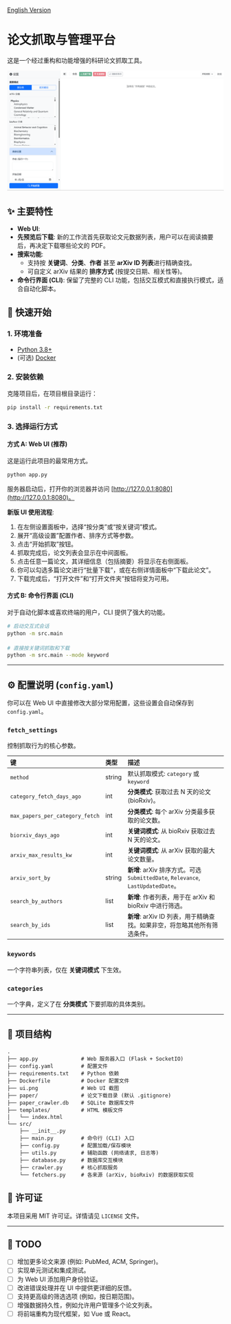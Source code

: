 [English Version](README.en.md)

# 论文抓取与管理平台

这是一个经过重构和功能增强的科研论文抓取工具。

![Web UI Screenshot](ui.png)

## ✨ 主要特性

- **Web UI**:
- **先预览后下载**: 新的工作流首先获取论文元数据列表，用户可以在阅读摘要后，再决定下载哪些论文的 PDF。
- **搜索功能**:
    - 支持按 **关键词**、**分类**、**作者** 甚至 **arXiv ID 列表**进行精确查找。
    - 可自定义 arXiv 结果的 **排序方式** (按提交日期、相关性等)。
- **命令行界面 (CLI)**: 保留了完整的 CLI 功能，包括交互模式和直接执行模式，适合自动化脚本。

## 🚀 快速开始

### 1. 环境准备
- [Python 3.8+](https://www.python.org/)
- (可选) [Docker](https://www.docker.com/)

### 2. 安装依赖
克隆项目后，在项目根目录运行：
```bash
pip install -r requirements.txt
```
### 3. 选择运行方式

#### 方式 A: Web UI (推荐)
这是运行此项目的最常用方式。
```bash
python app.py
```
服务器启动后，打开你的浏览器并访问 [http://127.0.0.1:8080](http://127.0.0.1:8080)。

**新版 UI 使用流程**:
1. 在左侧设置面板中，选择“按分类”或“按关键词”模式。
2. 展开“高级设置”配置作者、排序方式等参数。
3. 点击“开始抓取”按钮。
4. 抓取完成后，论文列表会显示在中间面板。
5. 点击任意一篇论文，其详细信息（包括摘要）将显示在右侧面板。
6. 你可以勾选多篇论文进行“批量下载”，或在右侧详情面板中“下载此论文”。
7. 下载完成后，“打开文件”和“打开文件夹”按钮将变为可用。

#### 方式 B: 命令行界面 (CLI)
对于自动化脚本或喜欢终端的用户，CLI 提供了强大的功能。
```bash
# 启动交互式会话
python -m src.main

# 直接按关键词抓取和下载
python -m src.main --mode keyword
```

---

## ⚙️ 配置说明 (`config.yaml`)

你可以在 Web UI 中直接修改大部分常用配置，这些设置会自动保存到 `config.yaml`。

### `fetch_settings`
控制抓取行为的核心参数。

| 键 | 类型 | 描述 |
| :--- | :--- | :--- |
| `method` | string | 默认抓取模式: `category` 或 `keyword` |
| `category_fetch_days_ago` | int | **分类模式**: 获取过去 N 天的论文 (bioRxiv)。 |
| `max_papers_per_category_fetch` | int | **分类模式**: 每个 arXiv 分类最多获取的论文数。 |
| `biorxiv_days_ago` | int | **关键词模式**: 从 bioRxiv 获取过去 N 天的论文。 |
| `arxiv_max_results_kw` | int | **关键词模式**: 从 arXiv 获取的最大论文数量。 |
| `arxiv_sort_by` | string | **新增**: arXiv 排序方式。可选 `SubmittedDate`, `Relevance`, `LastUpdatedDate`。 |
| `search_by_authors` | list | **新增**: 作者列表，用于在 arXiv 和 bioRxiv 中进行筛选。 |
| `search_by_ids` | list | **新增**: arXiv ID 列表，用于精确查找。如果非空，将忽略其他所有筛选条件。 |

### `keywords`
一个字符串列表，仅在 **关键词模式** 下生效。

### `categories`
一个字典，定义了在 **分类模式** 下要抓取的具体类别。

---

## 📁 项目结构
```
.
├── app.py              # Web 服务器入口 (Flask + SocketIO)
├── config.yaml         # 配置文件
├── requirements.txt    # Python 依赖
├── Dockerfile          # Docker 配置文件
├── ui.png              # Web UI 截图
├── paper/              # 论文下载目录 (默认 .gitignore)
├── paper_crawler.db    # SQLite 数据库文件
├── templates/          # HTML 模板文件
│   └── index.html
└── src/
    ├── __init__.py
    ├── main.py         # 命令行 (CLI) 入口
    ├── config.py       # 配置加载/保存模块
    ├── utils.py        # 辅助函数 (网络请求, 日志等)
    ├── database.py     # 数据库交互模块
    ├── crawler.py      # 核心抓取服务
    └── fetchers.py     # 各来源 (arXiv, bioRxiv) 的数据获取实现
```

## 📄 许可证
本项目采用 MIT 许可证。详情请见 `LICENSE` 文件。

---

## 📝 TODO

- [ ] 增加更多论文来源 (例如: PubMed, ACM, Springer)。
- [ ] 实现单元测试和集成测试。
- [ ] 为 Web UI 添加用户身份验证。
- [ ] 改进错误处理并在 UI 中提供更详细的反馈。
- [ ] 支持更高级的筛选选项 (例如，按日期范围)。
- [ ] 增强数据持久性，例如允许用户管理多个论文列表。
- [ ] 将前端重构为现代框架，如 Vue 或 React。
